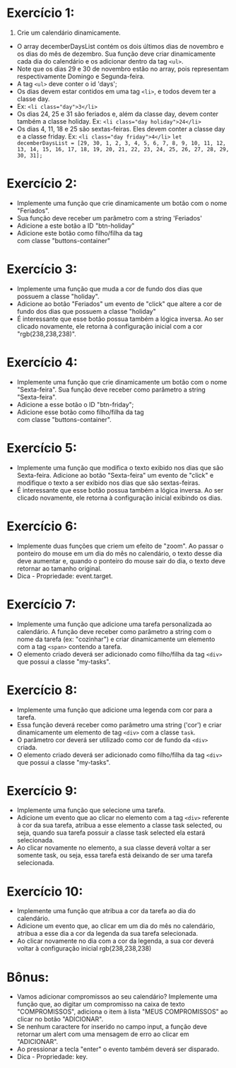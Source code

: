 # Exercício 1:
1. Crie um calendário dinamicamente.
- O array decemberDaysList contém os dois últimos dias de novembro e os dias do mês de dezembro. Sua função deve criar dinamicamente cada dia do calendário e os adicionar dentro da tag ``<ul>``.
- Note que os dias 29 e 30 de novembro estão no array, pois representam respectivamente Domingo e Segunda-feira.
- A tag ``<ul>`` deve conter o id 'days';
- Os dias devem estar contidos em uma tag ``<li>``, e todos devem ter a classe day. 
- Ex: ``<li class="day">3</li>``
- Os dias 24, 25 e 31 são feriados e, além da classe day, devem conter também a classe holiday. Ex: ``<li class="day holiday">24</li>``
- Os dias 4, 11, 18 e 25 são sextas-feiras. Eles devem conter a classe day e a classe friday. Ex: ``<li class="day friday">4</li>``
``
let decemberDaysList = [29, 30, 1, 2, 3, 4, 5, 6, 7, 8, 9, 10, 11, 12, 13, 14, 15, 16, 17, 18, 19, 20, 21, 22, 23, 24, 25, 26, 27, 28, 29, 30, 31];
``
# Exercício 2:
- Implemente uma função que crie dinamicamente um botão com o nome "Feriados".
- Sua função deve receber um parâmetro com a string 'Feriados'
- Adicione a este botão a ID "btn-holiday"
- Adicione este botão como filho/filha da tag <div> com classe "buttons-container"

# Exercício 3:
- Implemente uma função que muda a cor de fundo dos dias que possuem a classe "holiday".
- Adicione ao botão "Feriados" um evento de "click" que altere a cor de fundo dos dias que possuem a classe "holiday"
- É interessante que esse botão possua também a lógica inversa. Ao ser clicado novamente, ele retorna à configuração inicial com a cor "rgb(238,238,238)".

# Exercício 4:
- Implemente uma função que crie dinamicamente um botão com o nome "Sexta-feira". Sua função deve receber como parâmetro a string "Sexta-feira".
- Adicione a esse botão o ID "btn-friday";
- Adicione esse botão como filho/filha da tag <div> com classe "buttons-container".

# Exercício 5:
- Implemente uma função que modifica o texto exibido nos dias que são Sexta-feira. Adicione ao botão "Sexta-feira" um evento de "click" e modifique o texto a ser exibido nos dias que são sextas-feiras.
- É interessante que esse botão possua também a lógica inversa. Ao ser clicado novamente, ele retorna à configuração inicial exibindo os dias.

# Exercício 6:
- Implemente duas funções que criem um efeito de "zoom". Ao passar o ponteiro do mouse em um dia do mês no calendário, o texto desse dia deve aumentar e, quando o ponteiro do mouse sair do dia, o texto deve retornar ao tamanho original.
- Dica - Propriedade: event.target.

# Exercício 7:
- Implemente uma função que adicione uma tarefa personalizada ao calendário. A função deve receber como parâmetro a string com o nome da tarefa (ex: "cozinhar") e criar dinamicamente um elemento com a tag ``<span>`` contendo a tarefa.
- O elemento criado deverá ser adicionado como filho/filha da tag ``<div>`` que possui a classe "my-tasks".

# Exercício 8:
- Implemente uma função que adicione uma legenda com cor para a tarefa.
- Essa função deverá receber como parâmetro uma string ('cor') e criar dinamicamente um elemento de tag ``<div>`` com a classe ``task``.
- O parâmetro cor deverá ser utilizado como cor de fundo da ``<div>`` criada.
- O elemento criado deverá ser adicionado como filho/filha da tag ``<div>`` que possui a classe "my-tasks".

# Exercício 9:
- Implemente uma função que selecione uma tarefa.
- Adicione um evento que ao clicar no elemento com a tag ``<div>`` referente à cor da sua tarefa, atribua a esse elemento a classe task selected, ou seja, quando sua tarefa possuir a classe task selected ela estará selecionada.
- Ao clicar novamente no elemento, a sua classe deverá voltar a ser somente task, ou seja, essa tarefa está deixando de ser uma tarefa selecionada.

# Exercício 10:
- Implemente uma função que atribua a cor da tarefa ao dia do calendário.
- Adicione um evento que, ao clicar em um dia do mês no calendário, atribua a esse dia a cor da legenda da sua tarefa selecionada.
- Ao clicar novamente no dia com a cor da legenda, a sua cor deverá voltar à configuração inicial rgb(238,238,238)

# Bônus:
- Vamos adicionar compromissos ao seu calendário? Implemente uma função que, ao digitar um compromisso na caixa de texto "COMPROMISSOS", adiciona o item à lista "MEUS COMPROMISSOS" ao clicar no botão "ADICIONAR".
- Se nenhum caractere for inserido no campo input, a função deve retornar um alert com uma mensagem de erro ao clicar em "ADICIONAR".
- Ao pressionar a tecla "enter" o evento também deverá ser disparado.
- Dica - Propriedade: key.
